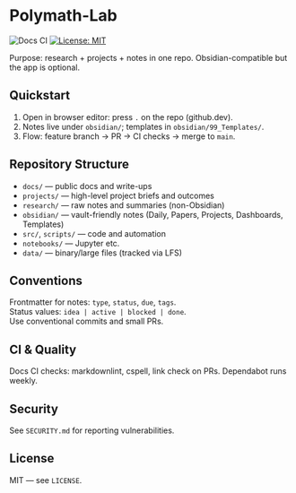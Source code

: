 ﻿# Polymath-Lab

![Docs CI](https://github.com/ChaseMinShrimp/Polymath-Lab/actions/workflows/docs-ci.yml/badge.svg)
[![License: MIT](https://img.shields.io/badge/License-MIT-yellow.svg)](LICENSE)

Purpose: research + projects + notes in one repo. Obsidian-compatible but the
app is optional.

## Quickstart

1. Open in browser editor: press `.` on the repo (github.dev).
2. Notes live under `obsidian/`; templates in `obsidian/99_Templates/`.
3. Flow: feature branch → PR → CI checks → merge to `main`.

## Repository Structure

- `docs/` — public docs and write-ups  
- `projects/` — high-level project briefs and outcomes  
- `research/` — raw notes and summaries (non-Obsidian)  
- `obsidian/` — vault-friendly notes (Daily, Papers, Projects, Dashboards, Templates)  
- `src/`, `scripts/` — code and automation  
- `notebooks/` — Jupyter etc.  
- `data/` — binary/large files (tracked via LFS)

## Conventions

Frontmatter for notes: `type`, `status`, `due`, `tags`.  
Status values: `idea | active | blocked | done`.  
Use conventional commits and small PRs.

## CI & Quality

Docs CI checks: markdownlint, cspell, link check on PRs. Dependabot runs weekly.

## Security

See `SECURITY.md` for reporting vulnerabilities.

## License

MIT — see `LICENSE`.
